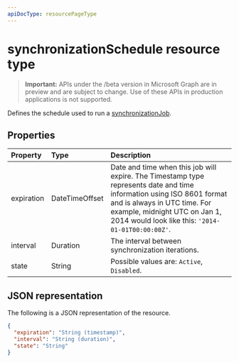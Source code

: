 ```yaml
---
apiDocType: resourcePageType
---
```

# synchronizationSchedule resource type

> **Important:** APIs under the /beta version in Microsoft Graph are in preview and are subject to change. Use of these APIs in production applications is not supported.

Defines the schedule used to run a [synchronizationJob](synchronization_synchronizationjob.md).

## Properties
| Property	   | Type	|Description|
|:---------------|:--------|:----------|
|expiration|DateTimeOffset|Date and time when this job will expire. The Timestamp type represents date and time information using ISO 8601 format and is always in UTC time. For example, midnight UTC on Jan 1, 2014 would look like this: `'2014-01-01T00:00:00Z'`.|
|interval|Duration|The interval between synchronization iterations.|
|state|String| Possible values are: `Active`, `Disabled`.|

## JSON representation

The following is a JSON representation of the resource.

<!-- {
  "blockType": "resource",
  "optionalProperties": [

  ],
  "@odata.type": "microsoft.graph.synchronizationSchedule"
}-->

```json
{
  "expiration": "String (timestamp)",
  "interval": "String (duration)",
  "state": "String"
}

```

<!-- uuid: 8fcb5dbc-d5aa-4681-8e31-b001d5168d79
2015-10-25 14:57:30 UTC -->
<!-- {
  "type": "#page.annotation",
  "description": "synchronizationSchedule resource",
  "keywords": "",
  "section": "documentation",
  "tocPath": ""
}-->